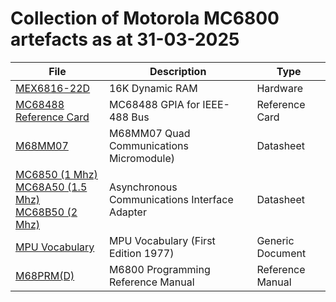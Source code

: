 # Collection of Motorola MC6800 artefacts as at 31-03-2025


| File | Description | Type |
|----- |------------ |--    |
| [MEX6816-22D](/Hardware/EXORciser/@MEX6816-22D.md)|16K Dynamic RAM|Hardware|
| [MC68488 Reference Card](/Documents/ReferenceCards/@MC68488.1.md)|MC68488 GPIA for IEEE-488 Bus|Reference Card|
| [M68MM07](/Documents/Datasheets/@M68MM07.1.md)|M68MM07 Quad Communications Micromodule)|Datasheet|
| [MC6850 (1 Mhz) <br />MC68A50 (1.5 Mhz) <br />MC68B50 (2 Mhz)](/Documents/Datasheets/@MC6850.1.md)|Asynchronous Communications Interface Adapter|Datasheet|
| [MPU Vocabulary](/Documents/Generic/@MPU_Vocabulary.1.md)|MPU Vocabulary (First Edition 1977)|Generic Document|
| [M68PRM(D)](/Documents/Reference/@M68PRM-D.1.md)|M6800 Programming Reference Manual|Reference Manual|
